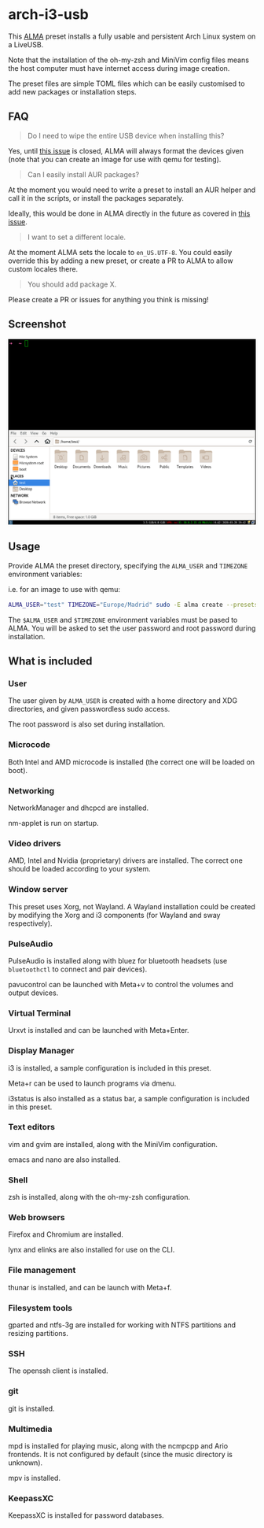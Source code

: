 # arch-i3-usb

This [ALMA](https://github.com/r-darwish/alma) preset installs a fully usable and persistent Arch Linux system on a LiveUSB.

Note that the installation of the oh-my-zsh and MiniVim config files means the host computer must have internet access during image creation.

The preset files are simple TOML files which can be easily customised to add new packages or installation steps.

## FAQ

> Do I need to wipe the entire USB device when installing this?

Yes, until [this issue](https://github.com/r-darwish/alma/issues/46) is closed, ALMA will always format the devices given (note that you can create an image for use with qemu for testing).

> Can I easily install AUR packages?

At the moment you would need to write a preset to install an AUR helper and call it in the scripts, or install the packages separately.

Ideally, this would be done in ALMA directly in the future as covered in [this issue](https://github.com/r-darwish/alma/issues/43).

> I want to set a different locale.

At the moment ALMA sets the locale to `en_US.UTF-8`. You could easily override this by adding a new preset, or create a PR to ALMA to allow custom locales there.

> You should add package X.

Please create a PR or issues for anything you think is missing!

## Screenshot

![Screenshot from qemu](./screenshot.png "Screenshot")


## Usage

Provide ALMA the preset directory, specifying the `ALMA_USER` and `TIMEZONE` environment variables:

i.e. for an image to use with qemu:

```bash
ALMA_USER="test" TIMEZONE="Europe/Madrid" sudo -E alma create --presets ./arch-i3-usb/preset --image 5GiB image_name.img
```

The `$ALMA_USER` and `$TIMEZONE` environment variables must be pased to ALMA. You will be asked to set the user password and root password during installation.

## What is included
### User
The user given by `ALMA_USER` is created with a home directory and XDG directories, and given passwordless sudo access.

The root password is also set during installation.

### Microcode

Both Intel and AMD microcode is installed (the correct one will be loaded on boot).

### Networking

NetworkManager and dhcpcd are installed.

nm-applet is run on startup.

### Video drivers

AMD, Intel and Nvidia (proprietary) drivers are installed. The correct one should be loaded according to your system.

### Window server

This preset uses Xorg, not Wayland. A Wayland installation could be created by modifying the Xorg and i3 components (for Wayland and sway respectively).

### PulseAudio

PulseAudio is installed along with bluez for bluetooth headsets (use `bluetoothctl` to connect and pair devices).

pavucontrol can be launched with Meta+v to control the volumes and output devices.

### Virtual Terminal

Urxvt is installed and can be launched with Meta+Enter.

### Display Manager

i3 is installed, a sample configuration is included in this preset.

Meta+r can be used to launch programs via dmenu.

i3status is also installed as a status bar, a sample configuration is included in this preset.

### Text editors

vim and gvim are installed, along with the MiniVim configuration.

emacs and nano are also installed.

### Shell

zsh is installed, along with the oh-my-zsh configuration.

### Web browsers

Firefox and Chromium are installed.

lynx and elinks are also installed for use on the CLI.

### File management

thunar is installed, and can be launch with Meta+f.

### Filesystem tools

gparted and ntfs-3g are installed for working with NTFS partitions and resizing partitions.

### SSH

The openssh client is installed.

### git

git is installed.

### Multimedia

mpd is installed for playing music, along with the ncmpcpp and Ario frontends. It is not configured by default (since the music directory is unknown).

mpv is installed.

### KeepassXC

KeepassXC is installed for password databases.


